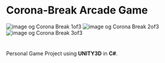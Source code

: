 # Corona-Break Arcade Game
![image og Corona Break 1of3](https://img.itch.zone/aW1hZ2UvNzI5MzI4LzQwNTIyMzUucG5n/original/J9KRDP.png)
![image og Corona Break 2of3](https://img.itch.zone/aW1hZ2UvNzI5MzI4LzQwNTIyMzYucG5n/original/tp%2B3Gc.png)
![image og Corona Break 3of3](https://img.itch.zone/aW1hZ2UvNzI5MzI4LzQwNTIyMzcucG5n/original/i7aB%2Bn.png)
#

Personal Game Project using **UNITY3D** in **C#**.
